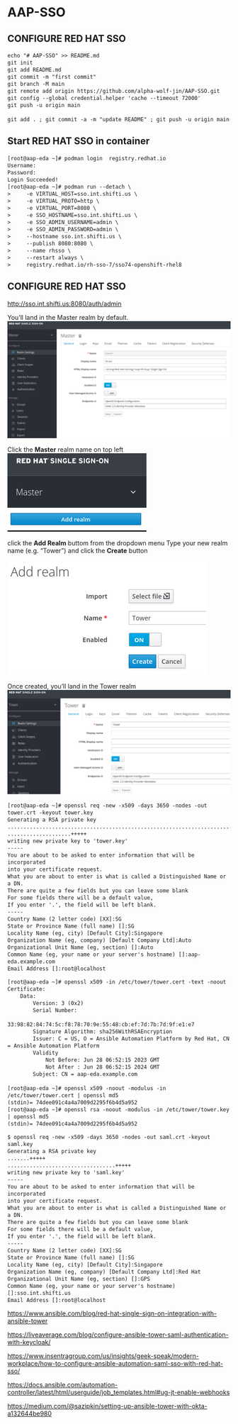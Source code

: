 # AAP-SSO

## CONFIGURE RED HAT SSO

```
echo "# AAP-SSO" >> README.md
git init
git add README.md
git commit -m "first commit"
git branch -M main
git remote add origin https://github.com/alpha-wolf-jin/AAP-SSO.git
git config --global credential.helper 'cache --timeout 72000'
git push -u origin main

git add . ; git commit -a -m "update README" ; git push -u origin main
```


## Start RED HAT SSO in container

```
[root@aap-eda ~]# podman login  registry.redhat.io
Username: 
Password: 
Login Succeeded!
[root@aap-eda ~]# podman run --detach \
>     -e VIRTUAL_HOST=sso.int.shifti.us \
>     -e VIRTUAL_PROTO=http \
>     -e VIRTUAL_PORT=8080 \
>     -e SSO_HOSTNAME=sso.int.shifti.us \
>     -e SSO_ADMIN_USERNAME=admin \
>     -e SSO_ADMIN_PASSWORD=admin \
>     --hostname sso.int.shifti.us \
>     --publish 8080:8080 \
>     --name rhsso \
>     --restart always \
>     registry.redhat.io/rh-sso-7/sso74-openshift-rhel8
```


## CONFIGURE RED HAT SSO

http://sso.int.shifti.us:8080/auth/admin

You’ll land in the Master realm by default.
![SSO](images/sso-01.png)

Click the **Master** realm name on top left  
![SSO](images/sso-02.png)

click the **Add Realm** buttom from the dropdown menu
Type your new realm name (e.g. “Tower”) and click the **Create** button

![SSO](images/sso-03.png)

Once created, you’ll land in the Tower realm
![SSO](images/sso-04.png)


```
[root@aap-eda ~]# openssl req -new -x509 -days 3650 -nodes -out tower.crt -keyout tower.key
Generating a RSA private key
.........................................................................+++++
....................+++++
writing new private key to 'tower.key'
-----
You are about to be asked to enter information that will be incorporated
into your certificate request.
What you are about to enter is what is called a Distinguished Name or a DN.
There are quite a few fields but you can leave some blank
For some fields there will be a default value,
If you enter '.', the field will be left blank.
-----
Country Name (2 letter code) [XX]:SG
State or Province Name (full name) []:SG
Locality Name (eg, city) [Default City]:Singapore    
Organization Name (eg, company) [Default Company Ltd]:Auto
Organizational Unit Name (eg, section) []:Auto
Common Name (eg, your name or your server's hostname) []:aap-eda.example.com
Email Address []:root@localhost
```


```
[root@aap-eda ~]# openssl x509 -in /etc/tower/tower.cert -text -noout
Certificate:
    Data:
        Version: 3 (0x2)
        Serial Number:
            33:98:82:84:74:5c:f8:78:70:9e:55:48:cb:ef:7d:7b:7d:9f:e1:e7
        Signature Algorithm: sha256WithRSAEncryption
        Issuer: C = US, O = Ansible Automation Platform by Red Hat, CN = Ansible Automation Platform
        Validity
            Not Before: Jun 28 06:52:15 2023 GMT
            Not After : Jun 28 06:52:15 2024 GMT
        Subject: CN = aap-eda.example.com

[root@aap-eda ~]# openssl x509 -noout -modulus -in /etc/tower/tower.cert | openssl md5
(stdin)= 74dee091c4a4a7009d2295f6b4d5a952
[root@aap-eda ~]# openssl rsa -noout -modulus -in /etc/tower/tower.key | openssl md5
(stdin)= 74dee091c4a4a7009d2295f6b4d5a952
```

```
$ openssl req -new -x509 -days 3650 -nodes -out saml.crt -keyout saml.key
Generating a RSA private key
.......+++++
..................................+++++
writing new private key to 'saml.key'
-----
You are about to be asked to enter information that will be incorporated
into your certificate request.
What you are about to enter is what is called a Distinguished Name or a DN.
There are quite a few fields but you can leave some blank
For some fields there will be a default value,
If you enter '.', the field will be left blank.
-----
Country Name (2 letter code) [XX]:SG
State or Province Name (full name) []:SG
Locality Name (eg, city) [Default City]:Singapore
Organization Name (eg, company) [Default Company Ltd]:Red Hat
Organizational Unit Name (eg, section) []:GPS
Common Name (eg, your name or your server's hostname) []:sso.int.shifti.us
Email Address []:root@localhost
```

https://www.ansible.com/blog/red-hat-single-sign-on-integration-with-ansible-tower

https://liveaverage.com/blog/configure-ansible-tower-saml-authentication-with-keycloak/

https://www.insentragroup.com/us/insights/geek-speak/modern-workplace/how-to-configure-ansible-automation-saml-sso-with-red-hat-sso/

https://docs.ansible.com/automation-controller/latest/html/userguide/job_templates.html#ug-jt-enable-webhooks

https://medium.com/@sazipkin/setting-up-ansible-tower-with-okta-a132644be980

